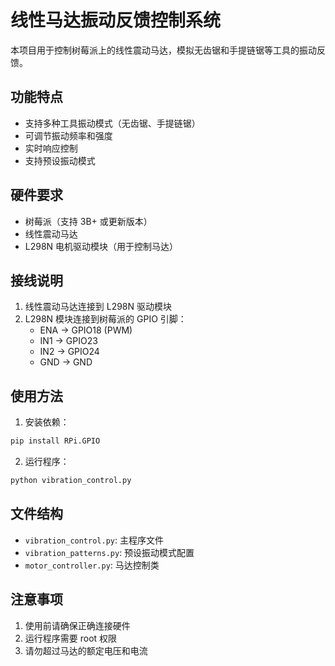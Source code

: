 # 线性马达振动反馈控制系统

本项目用于控制树莓派上的线性震动马达，模拟无齿锯和手提链锯等工具的振动反馈。

## 功能特点
- 支持多种工具振动模式（无齿锯、手提链锯）
- 可调节振动频率和强度
- 实时响应控制
- 支持预设振动模式

## 硬件要求
- 树莓派（支持 3B+ 或更新版本）
- 线性震动马达
- L298N 电机驱动模块（用于控制马达）

## 接线说明
1. 线性震动马达连接到 L298N 驱动模块
2. L298N 模块连接到树莓派的 GPIO 引脚：
   - ENA -> GPIO18 (PWM)
   - IN1 -> GPIO23
   - IN2 -> GPIO24
   - GND -> GND

## 使用方法
1. 安装依赖：
```bash
pip install RPi.GPIO
```

2. 运行程序：
```bash
python vibration_control.py
```

## 文件结构
- `vibration_control.py`: 主程序文件
- `vibration_patterns.py`: 预设振动模式配置
- `motor_controller.py`: 马达控制类

## 注意事项
1. 使用前请确保正确连接硬件
2. 运行程序需要 root 权限
3. 请勿超过马达的额定电压和电流 